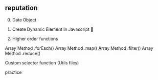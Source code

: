 ## reputation 

0. Date Object 

1. Create Dynamic Element In Javascript 📌

2. Higher order functions

Array Method .forEach()
Array Method .map()
Array Method .filter()
Array Method .reduce()

Custom selector function (Utils files)

practice
